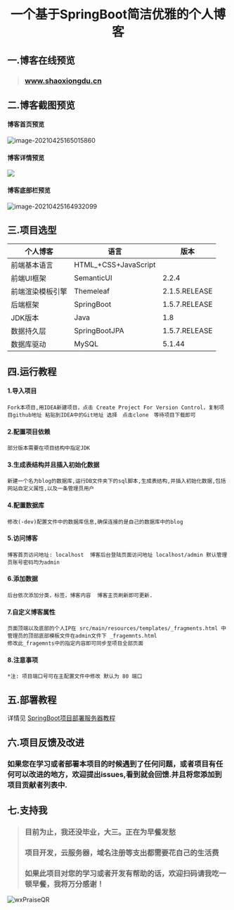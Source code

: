 # <center>一个基于SpringBoot简洁优雅的个人博客</center>

## 一.博客在线预览

>### <a href="http://www.shaoxiongdu.cn" target ="_blank" >www.shaoxiongdu.cn </a>

## 二.博客截图预览

#### 博客首页预览

![image-20210425165015860](https://gitee.com/ShaoxiongDu/imageBed/raw/master/image-20210425165015860.png)

#### 博客详情预览

![](https://gitee.com/ShaoxiongDu/imageBed/raw/master/image-20210425164916526.png)

#### 博客底部栏预览

![image-20210425164932099](https://gitee.com/ShaoxiongDu/imageBed/raw/master/image-20210425164932099.png)

## 三.项目选型

| 个人博客         | 语言                 | 版本          |
| ---------------- | -------------------- | ------------- |
| 前端基本语言     | HTML_+CSS+JavaScript |               |
| 前端UI框架       | SemanticUI           | 2.2.4         |
| 前端渲染模板引擎 | Themeleaf            | 2.1.5.RELEASE |
| 后端框架         | SpringBoot           | 1.5.7.RELEASE |
| JDK版本          | Java                 | 1.8           |
| 数据持久层       | SpringBootJPA        | 1.5.7.RELEASE |
| 数据库驱动       | MySQL                | 5.1.44        |

## 四.运行教程

#### 1.导入项目

    Fork本项目,用IDEA新建项目，点击 Create Project For Version Control，复制项目github地址 粘贴到IDEA中的Git地址 选择　点击clone　等待项目下载即可

#### 2.配置项目依赖

    部分版本需要在项目结构中指定JDK

#### 3.生成表结构并且插入初始化数据

    新建一个名为blog的数据库,运行DB文件夹下的sql脚本,生成表结构,并插入初始化数据,包括网站自定义属性,以及一条管理员用户

#### 4.配置数据库

    修改(-dev)配置文件中的数据库信息,确保连接的是自己的数据库中的blog

#### 5.访问博客

    博客首页访问地址: localhost  博客后台登陆页面访问地址 localhost/admin 默认管理员账号密码均为admin

#### 6.添加数据

    后台依次添加分类，标签，博客内容  博客主页刷新即可更新.

#### 7.自定义博客属性

    页面顶端以及底部的个人IP在 src/main/resources/templates/_fragments.html 中 
    管理员的顶部底部模板文件在admin文件下 _fragemnts.html
    修改此_fragemnts中的指定内容即可同步至项目全部页面

#### 8.注意事项

    *注: 项目端口号可在主配置文件中修改 默认为 80 端口

## 五.部署教程

详情见 [SpringBoot项目部署服务器教程](https://zhuanlan.zhihu.com/p/97787791)

## 六.项目反馈及改进

### 如果您在学习或者部署本项目的时候遇到了任何问题，或者项目有任何可以改进的地方，欢迎提出issues,看到就会回馈.并且将您添加到项目贡献者列表中.

## 七.支持我

> ### 目前为止，我还没毕业，大三。正在为早餐发愁
> ### 项目开发，云服务器，域名注册等支出都需要花自己的生活费
> ### 如果此项目对您的学习或者开发有帮助的话，欢迎扫码请我吃一顿早餐，我将万分感谢！

![wxPraiseQR](https://gitee.com/ShaoxiongDu/imageBed/raw/master/wxPraiseQR.png)